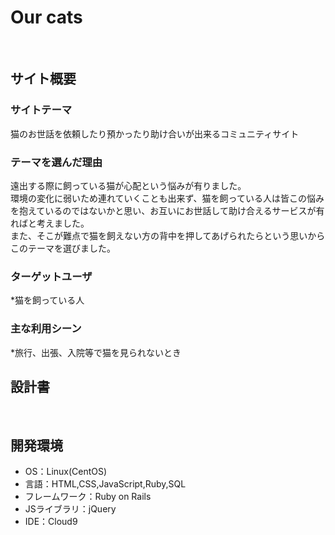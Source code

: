 # Our cats
​
## サイト概要
### サイトテーマ
猫のお世話を依頼したり預かったり助け合いが出来るコミュニティサイト
​
### テーマを選んだ理由
遠出する際に飼っている猫が心配という悩みが有りました。  
環境の変化に弱いため連れていくことも出来ず、猫を飼っている人は皆この悩みを抱えているのではないかと思い、お互いにお世話して助け合えるサービスが有ればと考えました。  
また、そこが難点で猫を飼えない方の背中を押してあげられたらという思いからこのテーマを選びました。
​
### ターゲットユーザ
*猫を飼っている人
​
### 主な利用シーン
*旅行、出張、入院等で猫を見られないとき
​
## 設計書
<!--テーマを設定・提出する時点では不要です-->
​
## 開発環境
- OS：Linux(CentOS)
- 言語：HTML,CSS,JavaScript,Ruby,SQL
- フレームワーク：Ruby on Rails
- JSライブラリ：jQuery
- IDE：Cloud9
